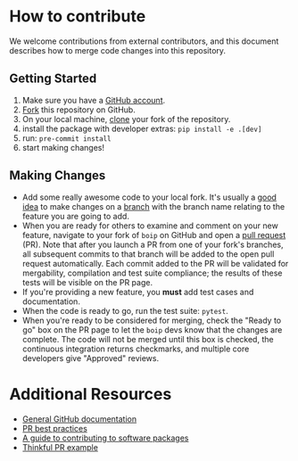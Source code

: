 # How to contribute

We welcome contributions from external contributors, and this document
describes how to merge code changes into this repository. 

## Getting Started
1. Make sure you have a [GitHub account](https://github.com/signup/free).
1. [Fork](https://help.github.com/articles/fork-a-repo/) this repository on GitHub.
1. On your local machine, [clone](https://help.github.com/articles/cloning-a-repository/) your fork of the repository.
1. install the package with developer extras: `pip install -e .[dev]`
1. run: `pre-commit install`
1. start making changes!

## Making Changes
* Add some really awesome code to your local fork.  It's usually a [good idea](http://blog.jasonmeridth.com/posts/do-not-issue-pull-requests-from-your-master-branch/) to make changes on a [branch](https://help.github.com/articles/creating-and-deleting-branches-within-your-repository/) with the branch name relating to the feature you are going to add.
* When you are ready for others to examine and comment on your new feature, navigate to your fork of `boip` on GitHub and open a [pull request](https://help.github.com/articles/using-pull-requests/) (PR). Note that after you launch a PR from one of your fork's branches, all subsequent commits to that branch will be added to the open pull request automatically.  Each commit added to the PR will be validated for mergability, compilation and test suite compliance; the results of these tests will be visible on the PR page.
* If you're providing a new feature, you **must** add test cases and documentation.
* When the code is ready to go, run the test suite: `pytest`.
* When you're ready to be considered for merging, check the "Ready to go" box on the PR page to let the `boip` devs know that the changes are complete. The code will not be merged until this box is checked, the continuous integration returns checkmarks, and multiple core developers give "Approved" reviews.

# Additional Resources
* [General GitHub documentation](https://help.github.com/)
* [PR best practices](http://codeinthehole.com/writing/pull-requests-and-other-good-practices-for-teams-using-github/)
* [A guide to contributing to software packages](http://www.contribution-guide.org)
* [Thinkful PR example](http://www.thinkful.com/learn/github-pull-request-tutorial/#Time-to-Submit-Your-First-PR)
